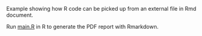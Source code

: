 

Example showing how R code can be picked up from an external file in
Rmd document.

Run [main.R](main.R) in R to generate the PDF report with Rmarkdown.



